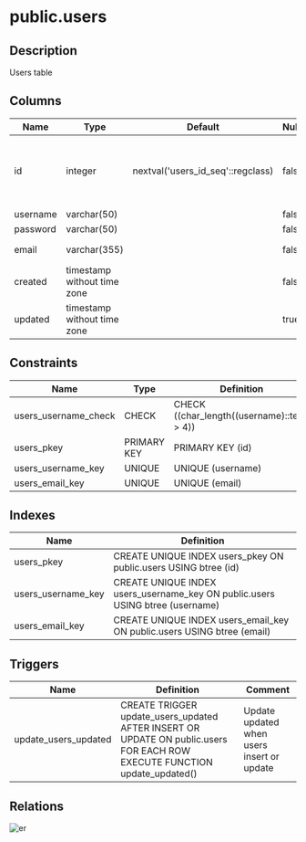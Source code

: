 # public.users

## Description

Users table

## Columns

| Name | Type | Default | Nullable | Children | Comment |
| ---- | ---- | ------- | -------- | -------- | ------- |
| id | integer | nextval('users_id_seq'::regclass) | false | [public.user_options](public.user_options.md) [public.posts](public.posts.md) [public.comments](public.comments.md) [public.comment_stars](public.comment_stars.md) [administrator.blogs](administrator.blogs.md) [public.logs](public.logs.md) |  |
| username | varchar(50) |  | false |  |  |
| password | varchar(50) |  | false |  |  |
| email | varchar(355) |  | false |  | ex. user@example.com |
| created | timestamp without time zone |  | false |  |  |
| updated | timestamp without time zone |  | true |  |  |

## Constraints

| Name | Type | Definition |
| ---- | ---- | ---------- |
| users_username_check | CHECK | CHECK ((char_length((username)::text) > 4)) |
| users_pkey | PRIMARY KEY | PRIMARY KEY (id) |
| users_username_key | UNIQUE | UNIQUE (username) |
| users_email_key | UNIQUE | UNIQUE (email) |

## Indexes

| Name | Definition |
| ---- | ---------- |
| users_pkey | CREATE UNIQUE INDEX users_pkey ON public.users USING btree (id) |
| users_username_key | CREATE UNIQUE INDEX users_username_key ON public.users USING btree (username) |
| users_email_key | CREATE UNIQUE INDEX users_email_key ON public.users USING btree (email) |

## Triggers

| Name | Definition | Comment |
| ---- | ---------- | ------- |
| update_users_updated | CREATE TRIGGER update_users_updated AFTER INSERT OR UPDATE ON public.users FOR EACH ROW EXECUTE FUNCTION update_updated() | Update updated when users insert or update |

## Relations

![er](public.users.svg)
